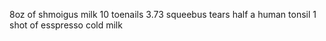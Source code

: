8oz of shmoigus milk 
10 toenails
3.73 squeebus tears 
half a human tonsil 
1 shot of esspresso 
cold milk 